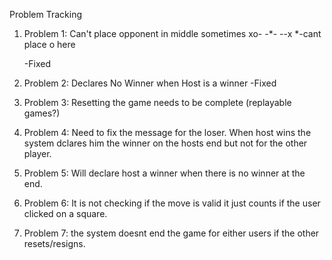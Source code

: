 
Problem Tracking



1) Problem 1: Can't place opponent in middle sometimes
	xo-
	-*-
	--x
*-cant place o here

	-Fixed


2) Problem 2: Declares No Winner when Host is a winner
	-Fixed



3) Problem 3: Resetting the game needs to be complete (replayable games?)



4) Problem 4: Need to fix the message for the loser. When host wins the system dclares him the winner on the hosts end but not for the other player.



5) Problem 5: Will declare host a winner when there is no winner at the end.



6) Problem 6: It is not checking if the move is valid it just counts if the user clicked on a square.



7) Problem 7: the system doesnt end the game for either users if the other resets/resigns.
